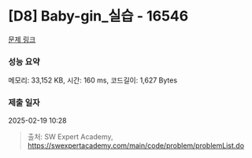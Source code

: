 # [D8] Baby-gin_실습 - 16546 

[문제 링크](https://swexpertacademy.com/main/code/problem/problemDetail.do?contestProbId=AYZS3UfKuQgDFARc) 

### 성능 요약

메모리: 33,152 KB, 시간: 160 ms, 코드길이: 1,627 Bytes

### 제출 일자

2025-02-19 10:28



> 출처: SW Expert Academy, https://swexpertacademy.com/main/code/problem/problemList.do